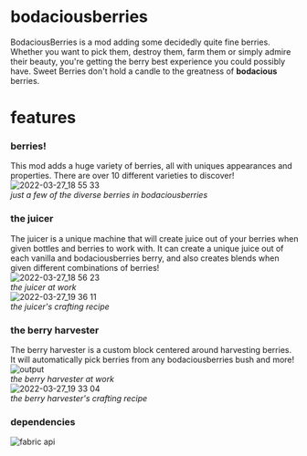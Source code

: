 # bodaciousberries
BodaciousBerries is a mod adding some decidedly quite fine berries. Whether you want to pick them, destroy them, farm them or simply admire their beauty, you're getting the berry best experience you could possibly have. Sweet Berries don't hold a candle to the greatness of **bodacious** berries.

# features
### berries!
This mod adds a huge variety of berries, all with uniques appearances and properties. There are over 10 different varieties to discover!
![2022-03-27_18 55 33](https://user-images.githubusercontent.com/66223394/160307795-a1ab3d00-cb77-4697-bcf2-278c6e1dcaea.png)  
*just a few of the diverse berries in bodaciousberries*

### the juicer
The juicer is a unique machine that will create juice out of your berries when given bottles and berries to work with. It can create a unique juice out of each vanilla and bodaciousberries berry, and also creates blends when given different combinations of berries!  
![2022-03-27_18 56 23](https://user-images.githubusercontent.com/66223394/160307943-94df46b8-e6e7-45b7-ab7f-8cbcd9563fc1.png)  
*the juicer at work*  
![2022-03-27_19 36 11](https://user-images.githubusercontent.com/66223394/160308450-aa3a9e0d-1e11-40e7-a3e0-49f3ff6b3060.png)  
*the juicer's crafting recipe*

### the berry harvester
The berry harvester is a custom block centered around harvesting berries. It will automatically pick berries from any bodaciousberries bush and more!  
![output](https://user-images.githubusercontent.com/66223394/160307760-c71bd218-7655-4f07-96a9-c41cf4c28577.gif)  
*the berry harvester at work*  
![2022-03-27_19 33 04](https://user-images.githubusercontent.com/66223394/160308361-4b4689cb-3531-4201-8e09-26748738a999.png)  
*the berry harvester's crafting recipe*  

### dependencies
![fabric api](https://i.imgur.com/HabVZJRm.png "kneecaps required")
